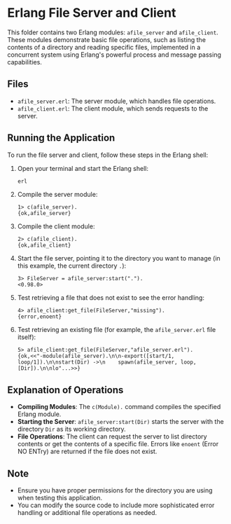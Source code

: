 # Erlang File Server and Client

This folder contains two Erlang modules: `afile_server` and `afile_client`. These modules demonstrate basic file operations, such as listing the contents of a directory and reading specific files, implemented in a concurrent system using Erlang's powerful process and message passing capabilities.

## Files

- `afile_server.erl`: The server module, which handles file operations.
- `afile_client.erl`: The client module, which sends requests to the server.

## Running the Application

To run the file server and client, follow these steps in the Erlang shell:

1. Open your terminal and start the Erlang shell:

   ```bash
   erl
   ```

2. Compile the server module:

   ```
   1> c(afile_server).
   {ok,afile_server}
   ```

3. Compile the client module:

   ```
   2> c(afile_client).
   {ok,afile_client}
   ```

4. Start the file server, pointing it to the directory you want to manage (in this example, the current directory `.`):

   ```
   3> FileServer = afile_server:start(".").
   <0.98.0>
   ```

5. Test retrieving a file that does not exist to see the error handling:

   ```
   4> afile_client:get_file(FileServer,"missing").
   {error,enoent}
   ```

6. Test retrieving an existing file (for example, the `afile_server.erl` file itself):

   ```
   5> afile_client:get_file(FileServer,"afile_server.erl").
   {ok,<<"-module(afile_server).\n\n-export([start/1, loop/1]).\n\nstart(Dir) ->\n    spawn(afile_server, loop, [Dir]).\n\nlo"...>>}
   ```

## Explanation of Operations

- **Compiling Modules**: The `c(Module).` command compiles the specified Erlang module.
- **Starting the Server**: `afile_server:start(Dir)` starts the server with the directory `Dir` as its working directory.
- **File Operations**: The client can request the server to list directory contents or get the contents of a specific file. Errors like `enoent` (Error NO ENTry) are returned if the file does not exist.

## Note

- Ensure you have proper permissions for the directory you are using when testing this application.
- You can modify the source code to include more sophisticated error handling or additional file operations as needed.
